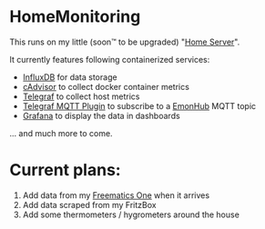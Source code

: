 # HomeMonitoring

This runs on my little (soon™ to be upgraded) "[Home Server](https://www.asus.com/Motherboards/AT3IONTI_DELUXE/)".

It currently features following containerized services:
- [InfluxDB](https://github.com/influxdata/influxdb) for data storage
- [cAdvisor](https://github.com/google/cadvisor) to collect docker container metrics
- [Telegraf](https://github.com/influxdata/telegraf) to collect host metrics
- [Telegraf MQTT Plugin](https://github.com/influxdata/telegraf/tree/master/plugins/inputs/mqtt_consumer) to subscribe to a [EmonHub](https://github.com/openenergymonitor/emonhub) MQTT topic
- [Grafana](https://github.com/grafana/grafana) to display the data in dashboards

... and much more to come.


# Current plans:

1. Add data from my [Freematics One](http://freematics.com/pages/products/freematics-one/) when it arrives
2. Add data scraped from my FritzBox
3. Add some thermometers / hygrometers around the house
